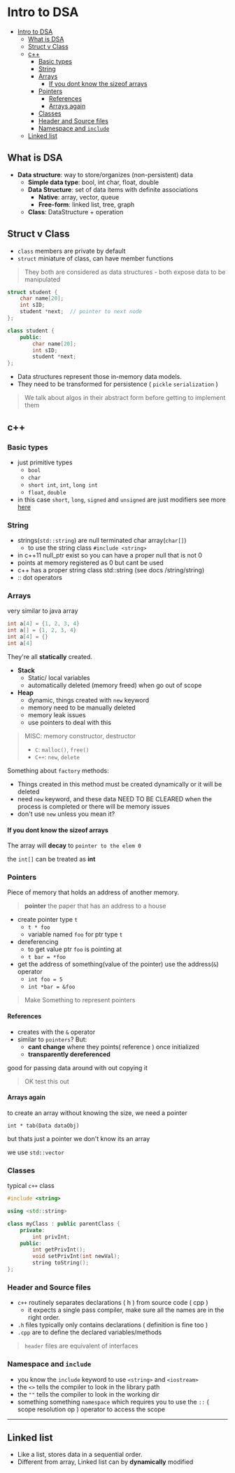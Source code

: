 # Intro to DSA

- [Intro to DSA](#intro-to-dsa)
  - [What is DSA](#what-is-dsa)
  - [Struct v Class](#struct-v-class)
  - [c++](#c)
    - [Basic types](#basic-types)
    - [String](#string)
    - [Arrays](#arrays)
      - [If you dont know the sizeof arrays](#if-you-dont-know-the-sizeof-arrays)
    - [Pointers](#pointers)
      - [References](#references)
      - [Arrays  again](#arrays-again)
    - [Classes](#classes)
    - [Header and Source files](#header-and-source-files)
    - [Namespace and `include`](#namespace-and-include)
  - [Linked list](#linked-list)

## What is DSA

- **Data structure**: way to store/organizes (non-persistent) data
  - **Simple data type**: bool, int char, float, double
  - **Data Structure**: set of data items with definite associations
    - **Native**: array, vector, queue
    - **Free-form**: linked list, tree, graph
  - **Class**: DataStructure + operation

## Struct v Class

- `class` members are private by default
- `struct` miniature of class, can have member functions

> They both are considered as data structures - both expose data to be manipulated

```cpp
struct student {
    char name[20];
    int sID;
    student *next;  // pointer to next node
};

class student {
    public:
        char name[20];
        int sID;
        student *next;
};
```

- Data structures represent those in-memory data models.
- They need to be transformed for persistence ( `pickle` `serialization` )

> We talk about algos in their abstract form before getting to implement them

## c++

### Basic types

- just primitive types
  - `bool`
  - `char`
  - `short int`, `int`, `long int`
  - `float`, `double`
- in this case `short`, `long`, `signed` and `unsigned` are just modifiers see more [here](http://www.cplusplus.com/doc/tutorial/variables/)

### String

- strings(`std::string`) are null terminated char array(`char[]`)
  - to use the string class `#include <string>`
- in c++11 null_ptr exist so you can have a proper null that is not 0
- points at memory registered as 0 but cant be used
- c++ has a proper string class std::string (see docs /string/string)
- :: dot operators

### Arrays

very similar to java array

```c++ 
int a[4] = {1, 2, 3, 4}
int a[] = {1, 2, 3, 4}
int a[4] = {}
int a[4]
```

They're all **statically** created. 

- **Stack**
    - Static/ local variables
    - automatically deleted (memory freed) when go out of scope
- **Heap**
    - dynamic, things created with `new` keyword
    - memory need to be manually deleted
    - memory leak issues
    - use pointers to deal with this

> MISC: memory constructor, destructor
> - `C`: `malloc()`, `free()`
> - `C++`: `new`, `delete` 

Something about `factory` methods:

- Things created in this method must be created dynamically or it will be deleted
- need `new` keyword, and these data NEED TO BE CLEARED when the process is completed or there will be memory issues
- don't use `new` unless you mean it?

#### If you dont know the sizeof arrays

The array will **decay** to `pointer to the elem 0`

the `int[]` can be treated as  **int**

### Pointers

Piece of memory that holds an address of another memory. 

> **pointer** the paper that has an address to a house

- create pointer type `t`
    - `t * foo`
    - variable named `foo` for ptr type `t`
- dereferencing
    - to get value ptr `foo` is pointing at
    - `t bar = *foo`
- get the address of something(value of the pointer) use the address(`&`) operator
    - `int foo = 5`
    - `int *bar = &foo`

> Make Something to represent pointers

#### References

- creates with the `&` operator
- similar to `pointers`? But:
  - **cant change** where they points( reference ) once initialized
  - **transparently dereferenced**

good for passing data around with out copying it

> OK test this out 

#### Arrays  again

to create an array without knowing the size, we need a pointer

`int * tab(Data dataObj)`

but thats just a pointer we don't know its an array

we use `std::vector`

### Classes

typical `c++` class

```c++
#include <string>

using <std::string>

class myClass : public parentClass {
    private:
        int privInt;
    public:
        int getPrivInt();
        void setPrivInt(int newVal);
        string toString();
};
```

### Header and Source files

- `c++` routinely separates declarations ( h ) from source code ( cpp )
  - it expects a single pass compiler, make sure all the names are in the right order.
- `.h` files typically only contains declarations ( definition is fine too )
- `.cpp` are to define the declared variables/methods

> `header` files are equivalent of interfaces

### Namespace and `include`

- you know the `include` keyword to use `<string>` and `<iostream>`
- the `<>` tells the compiler to look in the library path
- the `""` tells the compiler to look in the working dir
- something something `namespace` which requires you to use the `::` ( scope resolution op ) operator to access the scope

---

## Linked list

- Like a list, stores data in a sequential order.
- Different from array, Linked list can by **dynamically** modified

